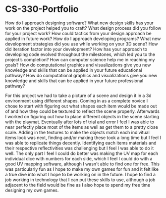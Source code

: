 # CS-330-Portfolio

How do I approach designing software?
What new design skills has your work on the project helped you to craft?
What design process did you follow for your project work?
How could tactics from your design approach be applied in future work?
How do I approach developing programs?
What new development strategies did you use while working on your 3D scene?
How did iteration factor into your development?
How has your approach to developing code evolved throughout the milestones, which led you to the project’s completion?
How can computer science help me in reaching my goals?
How do computational graphics and visualizations give you new knowledge and skills that can be applied in your future educational pathway?
How do computational graphics and visualizations give you new knowledge and skills that can be applied in your future professional pathway?

For this project we had to take a picture of a scene and design it in a 3d environment using different shapes. Coming in as a complete novice I chose to start with figuring out what shapes each item would be made out of and how they could be textured to reflect the scene properly. Afterwards I worked on figuring out how to place different objects in the scene starting with the playmat. Eventually after lots of trial and error I feel I was able to near perfectly place most of the items as well as get them to a pretty close scale. Adding in the textures to make the objects match each indivitual items look was next, finding and/or making these took a long time but I feel I was able to replicate things decently. Identifying each items materials and their respective reflectivities was challenging but I feel I was able to do it well. The only part I feel I could do better was making the UV map for each individual dice with numbers for each side, which I feel I could do with a good UV mapping software, although I wasn't able to find one for free. 
This was particularly fun as I hope to make my own games for fun and it felt like a true dive into what I hope to be working on in the future. I hope to find a job working in technology that I can put these skills to use, although a job adjacent to the field would be fine as I also hope to spend my free time designing my own games.
